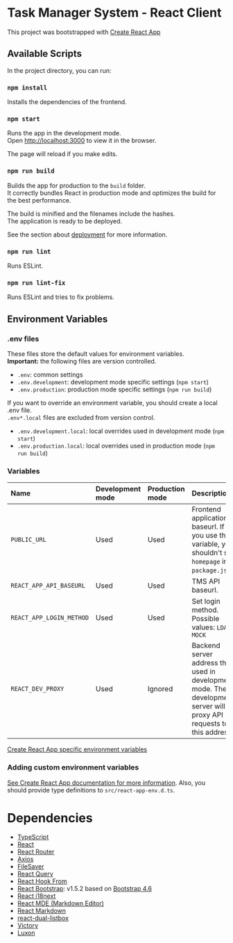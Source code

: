 # Task Manager System - React Client

This project was bootstrapped with [Create React App](https://create-react-app.dev/)

## Available Scripts

In the project directory, you can run:

### `npm install`

Installs the dependencies of the frontend.

### `npm start`

Runs the app in the development mode.\
Open [http://localhost:3000](http://localhost:3000) to view it in the browser.

The page will reload if you make edits.

### `npm run build`

Builds the app for production to the `build` folder.\
It correctly bundles React in production mode and optimizes the build for the best performance.

The build is minified and the filenames include the hashes.\
The application is ready to be deployed.

See the section about [deployment](https://create-react-app.dev/docs/deployment/) for more information.

### `npm run lint`

Runs ESLint.

### `npm run lint-fix`

Runs ESLint and tries to fix problems.

## Environment Variables

### .env files

These files store the default values for environment variables. \
**Important:** the following files are version controlled.

* `.env`: common settings
* `.env.development`: development mode specific settings (`npm start`)
* `.env.production`: production mode specific settings (`npm run build`)

If you want to override an environment variable, you should create a local .env file. \
`.env*.local` files are excluded from version control.

* `.env.development.local`: local overrides used in development mode (`npm start`)
* `.env.production.local`: local overrides used in production mode (`npm run build`)

### Variables

| Name           | Development mode | Production mode | Description |
| :---           | :---             | :---            | :---        |
| `PUBLIC_URL`   | Used   | Used        | Frontend application baseurl. If you use this variable, you shouldn't set `homepage` in `package.json`.|
| `REACT_APP_API_BASEURL` | Used | Used | TMS API baseurl. |
| `REACT_APP_LOGIN_METHOD`| Used | Used | Set login method. Possible values: `LDAP`, `MOCK` |
| `REACT_DEV_PROXY` | Used | Ignored | Backend server address that used in development mode. The development server will proxy API requests to this address. |

[Create React App specific environment variables](https://create-react-app.dev/docs/advanced-configuration/)

### Adding custom environment variables

[See Create React App documentation for more information](https://create-react-app.dev/docs/adding-custom-environment-variables/).
Also, you should provide type definitions to `src/react-app-env.d.ts`.

# Dependencies

* [TypeScript](https://www.typescriptlang.org/)
* [React](https://reactjs.org/)
* [React Router](https://reactrouter.com/)
* [Axios](https://github.com/axios/axios)
* [FileSaver](https://github.com/eligrey/FileSaver.js#readme)
* [React Query](https://react-query.tanstack.com/)
* [React Hook From](https://react-hook-form.com/)
* [React Bootstrap](https://react-bootstrap.github.io/): v1.5.2 based on
  [Bootstrap 4.6](https://getbootstrap.com/docs/4.6/getting-started/introduction/)
* [React i18next](https://react.i18next.com/)
* [React MDE (Markdown Editor)](https://github.com/andrerpena/react-mde)
* [React Markdown](https://github.com/remarkjs/react-markdown)
* [react-dual-listbox](https://www.npmjs.com/package/react-dual-listbox)
* [Victory](https://formidable.com/open-source/victory/)
* [Luxon](https://moment.github.io/luxon/)

